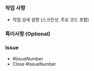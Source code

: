 ### 작업 사항

- 작업 상세 설명 (스크린샷, 주요 코드 포함)

### 특이사항 (Optional)

### Issue

- #IssueNumber
- Close #IssueNumber
